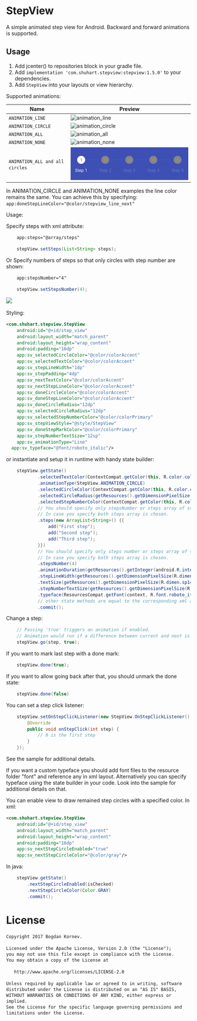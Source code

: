 StepView
======================

A simple animated step view for Android. Backward and forward animations is supported.

Usage
-----

1. Add jcenter() to repositories block in your gradle file.
2. Add `implementation 'com.shuhart.stepview:stepview:1.5.0'` to your dependencies.
3. Add `StepView` into your layouts or view hierarchy.

Supported animations:

Name| Preview
-------- | ---
`ANIMATION_LINE`| ![animation_line](/images/animation_line.gif)
`ANIMATION_CIRCLE`| ![animation_circle](/images/animation_circle.gif)
`ANIMATION_ALL`| ![animation_all](/images/animation_all.gif)
`ANIMATION_NONE`| ![animation_none](/images/animation_none.gif)
`ANIMATION_ALL and all circles`| ![animation_none](/images/animation_circles.gif)

In ANIMATION_CIRCLE and ANIMATION_NONE examples the line color remains the same. You can achieve this by specifying:
``` app:doneStepLineColor="@color/stepview_line_next" ```

Usage:

Specify steps with xml attribute:
```xml
	app:steps="@array/steps"
```
```java
	stepView.setSteps(List<String> steps);
```

Or Specify numbers of steps so that only circles with step number are shown:

```xml
	app:stepsNumber="4"
```
```java
	stepView.setStepsNumber(4);
```

<img src="/images/no_text.png"/>


Styling:

```xml
<com.shuhart.stepview.StepView
	android:id="@+id/step_view"
	android:layout_width="match_parent"
	android:layout_height="wrap_content"
	android:padding="16dp"
	app:sv_selectedCircleColor="@color/colorAccent"
	app:sv_selectedTextColor="@color/colorAccent"
	app:sv_stepLineWidth="1dp"
	app:sv_stepPadding="4dp"
    app:sv_nextTextColor="@color/colorAccent"
	app:sv_nextStepLineColor="@color/colorAccent"
	app:sv_doneCircleColor="@color/colorAccent"
	app:sv_doneStepLineColor="@color/colorAccent"
	app:sv_doneCircleRadius="12dp"
	app:sv_selectedCircleRadius="12dp"
	app:sv_selectedStepNumberColor="@color/colorPrimary"
	app:sv_stepViewStyle="@style/StepView"
	app:sv_doneStepMarkColor="@color/colorPrimary"
	app:sv_stepNumberTextSize="12sp"
	app:sv_animationType="Line"
  app:sv_typeface="@font/roboto_italic"/>
```

or instantiate and setup it in runtime with handy state builder:

```java
    stepView.getState()
            .selectedTextColor(ContextCompat.getColor(this, R.color.colorAccent))
            .animationType(StepView.ANIMATION_CIRCLE)
            .selectedCircleColor(ContextCompat.getColor(this, R.color.colorAccent))
            .selectedCircleRadius(getResources().getDimensionPixelSize(R.dimen.dp14))
            .selectedStepNumberColor(ContextCompat.getColor(this, R.color.colorPrimary))
            // You should specify only stepsNumber or steps array of strings.
            // In case you specify both steps array is chosen.
            .steps(new ArrayList<String>() {{
                add("First step");
                add("Second step");
                add("Third step");
            }})
            // You should specify only steps number or steps array of strings.
            // In case you specify both steps array is chosen.
            .stepsNumber(4)
            .animationDuration(getResources().getInteger(android.R.integer.config_shortAnimTime))
            .stepLineWidth(getResources().getDimensionPixelSize(R.dimen.dp1))
            .textSize(getResources().getDimensionPixelSize(R.dimen.sp14))
            .stepNumberTextSize(getResources().getDimensionPixelSize(R.dimen.sp16))
            .typeface(ResourcesCompat.getFont(context, R.font.roboto_italic))
            // other state methods are equal to the corresponding xml attributes
            .commit();
```

Change a step:
```java
    // Passing 'true' triggers an animation if enabled.
    // Animation would run if a difference between current and next is 1.
    stepView.go(step, true);
```

If you want to mark last step with a done mark:
```java
	stepView.done(true);
```
If you want to allow going back after that, you should unmark the done state:
```java
	stepView.done(false)
```

You can set a step click listener:
```java
    stepView.setOnStepClickListener(new StepView.OnStepClickListener() {
        @Override
        public void onStepClick(int step) {
            // 0 is the first step
        }
    });
```

See the sample for additional details.

If you want a custom typeface you should add font files to the resource folder "font" and reference any in xml layout.
Alternatively you can specify typeface using the state builder in your code. Look into the sample for additional details on that.

You can enable view to draw remained step circles with a specified color.
In xml:
```xml
<com.shuhart.stepview.StepView
	android:id="@+id/step_view"
	android:layout_width="match_parent"
	android:layout_height="wrap_content"
	android:padding="16dp"
	app:sv_nextStepCircleEnabled="true"
	app:sv_nextStepCircleColor="@color/gray"/>
```

In java:
```java
    stepView.getState()
        .nextStepCircleEnabled(isChecked)
        .nextStepCircleColor(Color.GRAY)
        .commit();
```

License
=======

    Copyright 2017 Bogdan Kornev.

    Licensed under the Apache License, Version 2.0 (the "License");
    you may not use this file except in compliance with the License.
    You may obtain a copy of the License at

       http://www.apache.org/licenses/LICENSE-2.0

    Unless required by applicable law or agreed to in writing, software
    distributed under the License is distributed on an "AS IS" BASIS,
    WITHOUT WARRANTIES OR CONDITIONS OF ANY KIND, either express or implied.
    See the License for the specific language governing permissions and
    limitations under the License.
